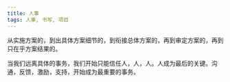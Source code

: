 ```yaml
---
title: 人事
tags: 人事, 书写, 项目
---
```



从实施方案的，到出具体方案细节的，到衔接总体方案的，再到审定方案的，再到只在乎方案结果的。

当我们远离具体的事务，我们开始只能信任人，人，人。人成为最后的关键。沟通，反馈，激励，支持，开始成为最重要的事务。


